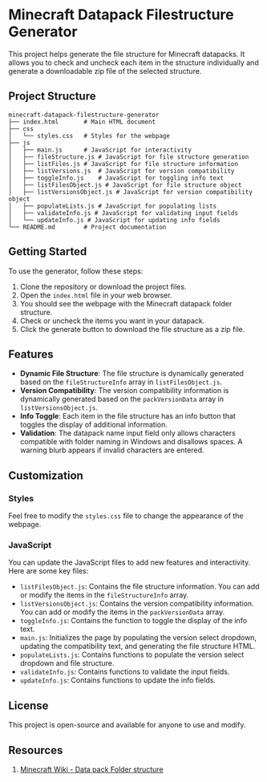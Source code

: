 # Minecraft Datapack Filestructure Generator

This project helps generate the file structure for Minecraft datapacks. It allows you to check and uncheck each item in the structure individually and generate a downloadable zip file of the selected structure.

## Project Structure

```
minecraft-datapack-filestructure-generator
├── index.html       # Main HTML document
├── css
│   └── styles.css   # Styles for the webpage
├── js
│   ├── main.js      # JavaScript for interactivity
│   ├── fileStructure.js # JavaScript for file structure generation
│   ├── listFiles.js # JavaScript for file structure information
│   ├── listVersions.js  # JavaScript for version compatibility
│   ├── toggleInfo.js    # JavaScript for toggling info text
│   ├── listFilesObject.js # JavaScript for file structure object
│   ├── listVersionsObject.js # JavaScript for version compatibility object
│   ├── populateLists.js # JavaScript for populating lists
│   ├── validateInfo.js # JavaScript for validating input fields
│   └── updateInfo.js # JavaScript for updating info fields
└── README.md        # Project documentation
```

## Getting Started

To use the generator, follow these steps:

1. Clone the repository or download the project files.
2. Open the `index.html` file in your web browser.
3. You should see the webpage with the Minecraft datapack folder structure.
4. Check or uncheck the items you want in your datapack.
5. Click the generate button to download the file structure as a zip file.

## Features

- **Dynamic File Structure**: The file structure is dynamically generated based on the `fileStructureInfo` array in `listFilesObject.js`.
- **Version Compatibility**: The version compatibility information is dynamically generated based on the `packVersionData` array in `listVersionsObject.js`.
- **Info Toggle**: Each item in the file structure has an info button that toggles the display of additional information.
- **Validation**: The datapack name input field only allows characters compatible with folder naming in Windows and disallows spaces. A warning blurb appears if invalid characters are entered.

## Customization

### Styles

Feel free to modify the `styles.css` file to change the appearance of the webpage.

### JavaScript

You can update the JavaScript files to add new features and interactivity. Here are some key files:

- `listFilesObject.js`: Contains the file structure information. You can add or modify the items in the `fileStructureInfo` array.
- `listVersionsObject.js`: Contains the version compatibility information. You can add or modify the items in the `packVersionData` array.
- `toggleInfo.js`: Contains the function to toggle the display of the info text.
- `main.js`: Initializes the page by populating the version select dropdown, updating the compatibility text, and generating the file structure HTML.
- `populateLists.js`: Contains functions to populate the version select dropdown and file structure.
- `validateInfo.js`: Contains functions to validate the input fields.
- `updateInfo.js`: Contains functions to update the info fields.

## License

This project is open-source and available for anyone to use and modify.

## Resources

1. [Minecraft Wiki - Data pack Folder structure](https://minecraft.wiki/w/Data_pack#Folder_structure)